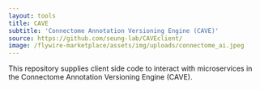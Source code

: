 ```yaml
---
layout: tools
title: CAVE
subtitle: 'Connectome Annotation Versioning Engine (CAVE)'
source: https://github.com/seung-lab/CAVEclient/
image: /flywire-marketplace/assets/img/uploads/connectome_ai.jpeg
---
```

This repository supplies client side code to interact with microservices in the Connectome Annotation Versioning Engine (CAVE).